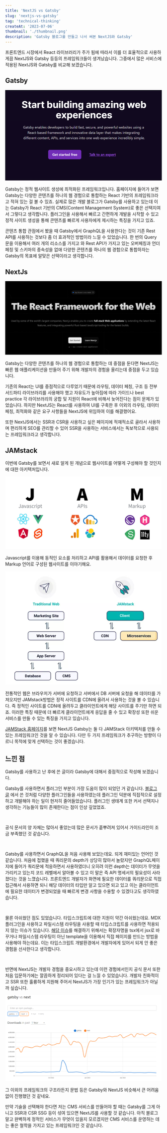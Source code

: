 ```yaml
---
title: 'NextJS vs Gatsby'
slug: 'nextjs-vs-gatsby'
tag: 'technical-thinking'
createAt: '2023-07-06'
thumbnail: './thumbnail.png'
description: 'Gatsby 블로그를 만들고 나서 써본 NextJS와 Gatsby'
---
```


프론트엔드 시장에서 React 라이브러리가 주가 됨에 따라서 이를 더 효율적으로 사용하게끔 NextJS와 Gatsby 등등의 프레임워크들이 생겨났습니다. 그중에서 많은 서비스에 적용된 NextJS와 Gatsby를 비교해 보겠습니다.

## Gatsby

![](./1.png)

Gatsby는 정적 웹사이트 생성에 최적화된 프레임워크입니다. 홈페이지에 들어가 보면 Gatsby는 다양한 콘텐츠를 하나의 웹 경험으로 통합하는 React 기반의 프레임워크라고 적혀 있는 걸 볼 수 있죠. 실제로 많은 개발 블로그가 Gatsby를 사용하고 있는데 이는 Gatsby가 React 기반의 CMS(Content Management System)로 좋은 선택지여서 그렇다고 생각합니다. 플러그인을 사용해서 빠르고 간편하게 개발을 시작할 수 있고 정적 사이트 생성을 통해 콘텐츠를 빠르게 사용자에게 제시하는 특징을 가지고 있죠.

콘텐츠 통합 관점에서 봤을 때 Gatsby에서 GraphQL을 사용한다는 것이 기존 Rest API를 사용하는 것보다 좀 더 효과적인 방법이라 느낄 수 있었습니다. 한 번의 Query 문을 이용해서 여러 개의 리소스를 가지고 와 Rest API가 가지고 있는 오버페칭과 언더페칭 및 스키마의 종속성을 없애 다양한 콘텐츠를 하나의 웹 경험으로 통합하자는 Gatsby의 목표에 알맞은 선택이라고 생각합니다.

## NextJs

![](./2.png)

Gatsby는 다양한 콘텐츠를 하나의 웹 경험으로 통합하는 데 중점을 둔다면 NextJS는 빠른 웹 애플리케이션을 만들어 주기 위해 개발자의 경험을 올리는데 중점을 두고 있습니다.

기존의 React는 UI를 중점적으로 다루었기 때문에 라우팅, 데이터 페칭, 구조 등 전부 서드파티 라이브러리를 사용해야 했고 자유도가 높아짐에 따라 가이드나 best practice 각 라이브러리의 궁합 및 지원이 React에 비해서 늦어진다는 점이 문제가 있었습니다. 하지만 NextJS는 React를 사용하여 UI를 구축한 후 이외의 라우팅, 데이터 페칭, 최적화와 같은 요구 사항들을 NextJS에 위임하여 이를 해결했어요.

또한 NextJS에서는 SSR과 CSR을 사용하고 싶은 페이지에 적재적소로 골라서 사용하며 편리하게 SEO를 관리할 수 있어 SSR을 사용하는 서비스에서는 독보적으로 사용되는 프레임워크라고 생각합니다.

## JAMstack

이번에 Gatsby를 보면서 새로 알게 된 개념으로 웹사이트를 어떻게 구성해야 할 것인지에 대한 아키텍처입니다.

![](./3.png)

Javascript를 이용해 동적인 요소를 처리하고 API를 활용해서 데이터를 요청한 후 Markup 언어로 구성된 웹사이트를 이야기해요.

![](./4.png)

전통적인 웹은 브라우저가 서버에 요청하고 서버에서 DB 서버에 요청을 해 데이터를 가져오지만 JAMstack방법은 정적 사이트를 CDN에 올려서 사용하는 것을 볼 수 있습니다. 즉 정적인 사이트를 CDN에 올려두고 클라이언트에게 해당 사이트를 주기만 하면 되죠. 이러한 특징 때문에 더 빠르게 클라이언트에게 응답을 줄 수 있고 확장성 또한 쉬운 서비스를 만들 수 있는 특징을 가지고 있습니다.

[JAMStack 홈페이지](https://jamstack.org/generators/)를 보면 NextJS Gatsby는 둘 다 JAMStack 아키텍처를 만들 수 있는 프레임워크인 것을 알 수 있습니다. 다만 두 가지 프레임워크가 추구하는 방향이 다르니 목적에 맞게 선택하는 것이 좋겠습니다.

## 느낀 점

Gatsby를 사용하고 난 후에 쓴 글이라 Gatsby에 대해서 중점적으로 작성해 보겠습니다.

Gatsby를 사용하면서 플러그인 부분이 가장 도움이 많이 되었던 거 같습니다. [블로그 글](https://yoon-hae-min.github.io/blog/useful-gatsby-blog/) 에서 쓴 것처럼 다양한 플러그인들을 사용하였는데 플러그인 덕분에 직접적으로 설정하고 개발해야 하는 일이 현저히 줄어들었습니다. 플러그인 생태계 또한 커서 선택지나 생각하는 기능들이 많이 존재한다는 점이 인상 깊었었죠.

<br/>

공식 문서의 양 자체는 많아서 좋았는데 많은 문서가 흩뿌려져 있어서 가이드라인이 조금 부족했던 것 같습니다.

<br/>

Gatsby를 사용하면서 GraphQL을 처음 사용해 보았는데요. 되게 재미있는 언어인 것 같습니다. 처음에 접했을 때 쿼리문의 depth가 상당히 많아서 놀랐지만 GraphQL페이지에 들어가 쿼리문에 적응하면서 사용하였더니 오히려 이런 depth는 데이터가 무엇을 가리키고 있는지 코드 레벨에서 알아볼 수 있고 이 말은 즉 API 명세서의 필요성이 사라졌다는 것을 느꼈습니다. 프론트엔드 개발자가 화면에 필요한 데이터를 쿼리문으로 직접 접근해서 사용하면 되니 해당 데이터의 타입만 알고 있으면 되고 있고 이는 클라이언트에 필요한 데이터가 변경되었을 때 빠르게 변경 사항을 수용할 수 있겠다고도 생각하였습니다.

<br/>

물론 아쉬웠던 점도 있었습니다. 타입스크립트에 대한 지원이 약간 아쉬웠는데요. MDX플러그인을 사용하고 파일시스템 라우팅을 사용할 때 타입스크립트를 사용하면 적용되지 않는 이슈가 있습니다. [해당 이슈](https://github.com/gatsbyjs/gatsby/issues/38058)를 해결하기 위해서는 확장자명을 tsx에서 jsx로 바꾸거나 파일시스템 라우팅이 아닌 template을 이용해서 직접 페이지를 만드는 방법을 사용해야 하는데요. 이는 타입스크립트 개발환경에서 개발자에게 있어서 되게 안 좋은 경험을 선사한다고 생각합니다.

<br/>

반면에 NextJS는 개발자 경험을 중요시하고 있는데 이런 경험에서인지 공식 문서 또한 처음 입문하기에는 깔끔하게 정리되어 있다는 걸 느낄 수 있었습니다. 개발자 친화적이고 SSR 또한 훌륭하게 지원해 주어서 NextJS가 가장 인기가 있는 프레임워크가 아닐까 싶습니다.

![NextJS가 월등히 더 높다](./5.png)

그 이외의 프레임워크의 구조라든지 문법 등은 Gatsby와 NextJS 비슷해서 큰 어려움 없이 진행했던 것 같네요.

만약 기술을 선택해야 한다면 저는 CMS 서비스를 만들어야 할 때는 Gatsby를 그게 아니고 SSR과 CSR SSG 등이 섞여 있으면 NextJS를 사용할 것 같습니다. 아직 블로그 말고 완벽하게 정적인 서비스가 무엇이 있을지 모르겠지만 CMS 서비스를 운영하는 데는 좋은 철학을 가지고 있는 프레임워크인 것 같습니다.

